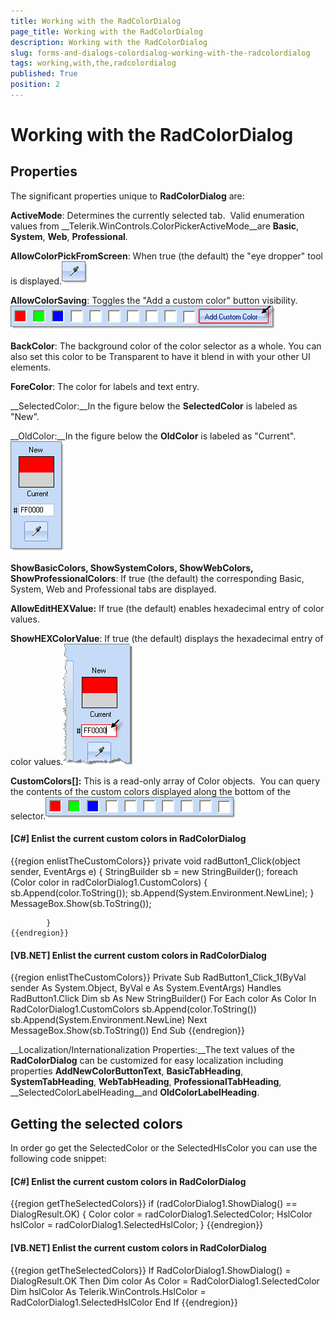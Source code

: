 ```yaml
---
title: Working with the RadColorDialog
page_title: Working with the RadColorDialog
description: Working with the RadColorDialog
slug: forms-and-dialogs-colordialog-working-with-the-radcolordialog
tags: working,with,the,radcolordialog
published: True
position: 2
---
```


# Working with the RadColorDialog



## Properties

The significant properties unique to __RadColorDialog__ are:

__ActiveMode__: Determines the currently selected tab.  Valid enumeration values from __Telerik.WinControls.ColorPickerActiveMode__are __Basic__, __System__, __Web__, __Professional__.

__AllowColorPickFromScreen__: When true (the default) the "eye dropper" tool is displayed.![forms-and-dialogs-colordialog-working-with-the-radcolordialog 001](images/forms-and-dialogs-colordialog-working-with-the-radcolordialog001.png)

__AllowColorSaving__: Toggles the "Add a custom color" button visibility.![forms-and-dialogs-colordialog-working-with-the-radcolordialog 002](images/forms-and-dialogs-colordialog-working-with-the-radcolordialog002.png)

__BackColor__: The background color of the color selector as a whole. You can also set this color to be Transparent to have it blend in with your other UI elements.

__ForeColor__: The color for labels and text entry.

__SelectedColor:__In the figure below the __SelectedColor__ is labeled as "New".

__OldColor:__In the figure below the __OldColor__ is labeled as "Current".![forms-and-dialogs-colordialog-working-with-the-radcolordialog 003](images/forms-and-dialogs-colordialog-working-with-the-radcolordialog003.png)

__ShowBasicColors, ShowSystemColors, ShowWebColors, ShowProfessionalColors__: If true (the default) the corresponding Basic, System, Web and Professional tabs are displayed.

__AllowEditHEXValue:__ If true (the default) enables hexadecimal entry of color values.

__ShowHEXColorValue__: If true (the default) displays the hexadecimal entry of color values.![forms-and-dialogs-colordialog-working-with-the-radcolordialog 004](images/forms-and-dialogs-colordialog-working-with-the-radcolordialog004.png)

__CustomColors[]:__ This is a read-only array of Color objects.  You can query the contents of the custom colors displayed along the bottom of the selector.![forms-and-dialogs-colordialog-working-with-the-radcolordialog 005](images/forms-and-dialogs-colordialog-working-with-the-radcolordialog005.png)

#### __[C#] Enlist the current custom colors in RadColorDialog__

{{region enlistTheCustomColors}}
	        private void radButton1_Click(object sender, EventArgs e)
	        {
	            StringBuilder sb = new StringBuilder();
	            foreach (Color color in radColorDialog1.CustomColors)
	            {
	                sb.Append(color.ToString());
	                sb.Append(System.Environment.NewLine);
	            }
	            MessageBox.Show(sb.ToString());
	
	        }
	{{endregion}}



#### __[VB.NET] Enlist the current custom colors in RadColorDialog__

{{region enlistTheCustomColors}}
	    Private Sub RadButton1_Click_1(ByVal sender As System.Object, ByVal e As System.EventArgs) Handles RadButton1.Click
	        Dim sb As New StringBuilder()
	        For Each color As Color In RadColorDialog1.CustomColors
	            sb.Append(color.ToString())
	            sb.Append(System.Environment.NewLine)
	        Next
	        MessageBox.Show(sb.ToString())
	    End Sub
	{{endregion}}



__Localization/Internationalization Properties:__The text values of the __RadColorDialog__ can be customized for easy localization including properties __AddNewColorButtonText__, __BasicTabHeading__, __SystemTabHeading__, __WebTabHeading__, __ProfessionalTabHeading__, __SelectedColorLabelHeading__and __OldColorLabelHeading__.

## Getting the selected colors

In order go get the SelectedColor or the SelectedHlsColor you can use the following code snippet:

#### __[C#] Enlist the current custom colors in RadColorDialog__

{{region getTheSelectedColors}}
	            if (radColorDialog1.ShowDialog() == DialogResult.OK)
	            {
	                Color color = radColorDialog1.SelectedColor;
	                HslColor hslColor = radColorDialog1.SelectedHslColor;
	            }
	{{endregion}}



#### __[VB.NET] Enlist the current custom colors in RadColorDialog__

{{region getTheSelectedColors}}
	        If RadColorDialog1.ShowDialog() = DialogResult.OK Then
	            Dim color As Color = RadColorDialog1.SelectedColor
	            Dim hslColor As Telerik.WinControls.HslColor = RadColorDialog1.SelectedHslColor
	        End If
	{{endregion}}



